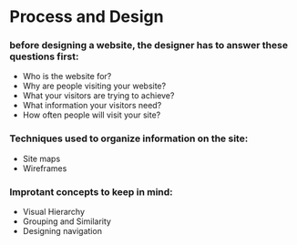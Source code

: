 # Process and Design 

### before designing a website, the designer has to answer these questions first:

* Who is the website for?
* Why are people visiting your website?
* What your visitors are trying to achieve?
* What information your visitors need?
* How often people will visit your site?

### Techniques used to organize information on the site:

* Site maps
* Wireframes

### Improtant concepts to keep in mind:

* Visual Hierarchy
* Grouping and Similarity
* Designing navigation


